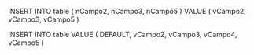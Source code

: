 INSERT INTO table
    ( nCampo2, nCampo3, nCampo5 )
  VALUE
    ( vCampo2, vCampo3, vCampo5 )
    
    
INSERT INTO table
   VALUE
     ( DEFAULT, vCampo2, vCampo3, vCampo4, vCampo5 ) 